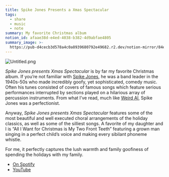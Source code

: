 ```yaml
---
title: Spike Jones Presents a Xmas Spectacular
tags:
  - share
  - music
  - note
summary: My favorite Christmas album
notion_id: afaae38d-e4ed-4038-b382-4d9abfae4805
summary_image: >-
  https://pub-d4cecb3d578a4c0a8939680792e49682.r2.dev/notion-mirror/84ebb48c-616a-4f51-ae9a-991a4e0a7e9b/4b1ac2c0-1b94-4726-a037-89bc8e8a321c/Untitled.png
---
```

![Untitled.png](https://pub-d4cecb3d578a4c0a8939680792e49682.r2.dev/notion-mirror/84ebb48c-616a-4f51-ae9a-991a4e0a7e9b/4b1ac2c0-1b94-4726-a037-89bc8e8a321c/Untitled.png)

_Spike Jones presents Xmas Spectacular_ is by far my favorite Christmas album. If you’re not familiar with [Spike Jones](https://en.wikipedia.org/wiki/Spike_Jones), he was a band leader in the 1940s-50s who made incredibly goofy, yet sophisticated, comedy music. Often his tunes consisted of covers of famous songs which feature serious performances interrupted by sections played on a hilarious array of percussion instruments. From what I’ve read, much like [Weird Al](https://en.wikipedia.org/wiki/%22Weird_Al%22_Yankovic), Spike Jones was a perfectionist.

Anyway, _Spike Jones presents Xmas Spectacular_ features some of the most beautiful and well executed choral arrangements of the holiday classics, as well as some of the silliest songs. A favorite of my daughter and I is “All I Want for Christmas is My Two Front Teeth” featuring a grown man singing in a perfect child’s voice and making every sibilant phoneme whistle.

For me, it perfectly captures the lush warmth and family goofiness of spending the holidays with my family.

- [On Spotify](https://open.spotify.com/album/4NB0SeV8QBX2aDxeQFLtx6?si=m_MCIaxRR7aIjPygWurMag)
- [YouTube](https://youtube.com/playlist?list=OLAK5uy_kbWhzOjGLpPikxJ9gP7wXfczy_k9nyFAg)
